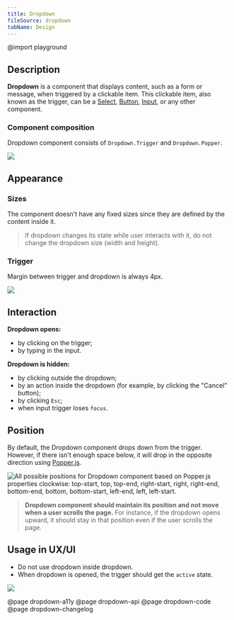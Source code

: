 ```yaml
---
title: Dropdown
fileSource: dropdown
tabName: Design
---
```


@import playground

## Description

**Dropdown** is a component that displays content, such as a form or message, when triggered by a clickable item. This clickable item, also known as the trigger, can be a [Select](/components/select/), [Button](/components/button/), [Input](/components/input/), or any other component.

### Component composition

Dropdown component consists of `Dropdown.Trigger` and `Dropdown.Popper`.

![](static/dropdown-scheme.png)

## Appearance

### Sizes

The component doesn't have any fixed sizes since they are defined by the content inside it.

> If dropdown changes its state while user interacts with it, do not change the dropdown size (width and height).

### Trigger

Margin between trigger and dropdown is always 4px.

![](static/trigger-dropdown-scheme.png)

## Interaction

**Dropdown opens:**

- by clicking on the trigger;
- by typing in the input.

**Dropdown is hidden:**

- by clicking outside the dropdown;
- by an action inside the dropdown (for example, by clicking the "Cancel" button);
- by clicking `Esc`;
- when input trigger loses `focus`.

## Position

By default, the Dropdown component drops down from the trigger. However, if there isn't enough space below, it will drop in the opposite direction using [Popper.js](https://popper.js.org/).

![All possible positions for Dropdown component based on Popper.js properties clockwise: top-start, top, top-end, right-start, right, right-end, bottom-end, bottom, bottom-start, left-end, left, left-start.](static/dropdown-directions.png)

> **Dropdown component should maintain its position and not move when a user scrolls the page.** For instance, if the dropdown opens upward, it should stay in that position even if the user scrolls the page.

## Usage in UX/UI

- Do not use dropdown inside dropdown.
- When dropdown is opened, the trigger should get the `active` state.

![](static/dropdown-trigger-yes-no.png)

@page dropdown-a11y
@page dropdown-api
@page dropdown-code
@page dropdown-changelog

